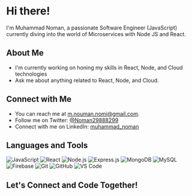 
# Hi there! 

I'm Muhammad Noman, a passionate Software Engineer (JavaScript) currently diving into the world of Microservices with Node JS and React. 

## About Me

-  I'm currently working on honing my skills in React, Node, and Cloud technologies 
-  Ask me about anything related to React, Node, and Cloud.

## Connect with Me

-  You can reach me at [m.nouman.nomi@gmail.com](mailto:m.nouman.nomi@gmail.com). 
-  Follow me on Twitter: [@Noman29888299](https://twitter.com/Noman29888299)
-  Connect with me on LinkedIn: [muhammad_noman](https://www.linkedin.com/in/muhammad-noman-17baa21b0/)

## Languages and Tools

![JavaScript](https://img.shields.io/badge/-JavaScript-F7DF1E?logo=javascript&logoColor=black&style=flat)
![React](https://img.shields.io/badge/-React-61DAFB?logo=react&logoColor=white&style=flat)
![Node.js](https://img.shields.io/badge/-Node.js-339933?logo=node.js&logoColor=white&style=flat)
![Express.js](https://img.shields.io/badge/-Express.js-000000?logo=express&logoColor=white&style=flat)
![MongoDB](https://img.shields.io/badge/-MongoDB-47A248?logo=mongodb&logoColor=white&style=flat)
![MySQL](https://img.shields.io/badge/-MySQL-4479A1?logo=mysql&logoColor=white&style=flat)
![Firebase](https://img.shields.io/badge/-Firebase-FFCA28?logo=firebase&logoColor=black&style=flat)
![Git](https://img.shields.io/badge/-Git-F05032?logo=git&logoColor=white&style=flat)
![GitHub](https://img.shields.io/badge/-GitHub-181717?logo=github&logoColor=white&style=flat)
![VS Code](https://img.shields.io/badge/-VS%20Code-007ACC?logo=visual-studio-code&logoColor=white&style=flat)

## Let's Connect and Code Together! 

<!--
**Nouman-2K1/Nouman-2K1** is a ✨ _special_ ✨ repository because its `README.md` (this file) appears on your GitHub profile.

Here are some ideas to get you started:

- 🔭 I’m currently working on ...
- 🌱 I’m currently learning ...
- 👯 I’m looking to collaborate on ...
- 🤔 I’m looking for help with ...
- 💬 Ask me about ...
- 📫 How to reach me: ...
- 😄 Pronouns: ...
- ⚡ Fun fact: ...
-->
